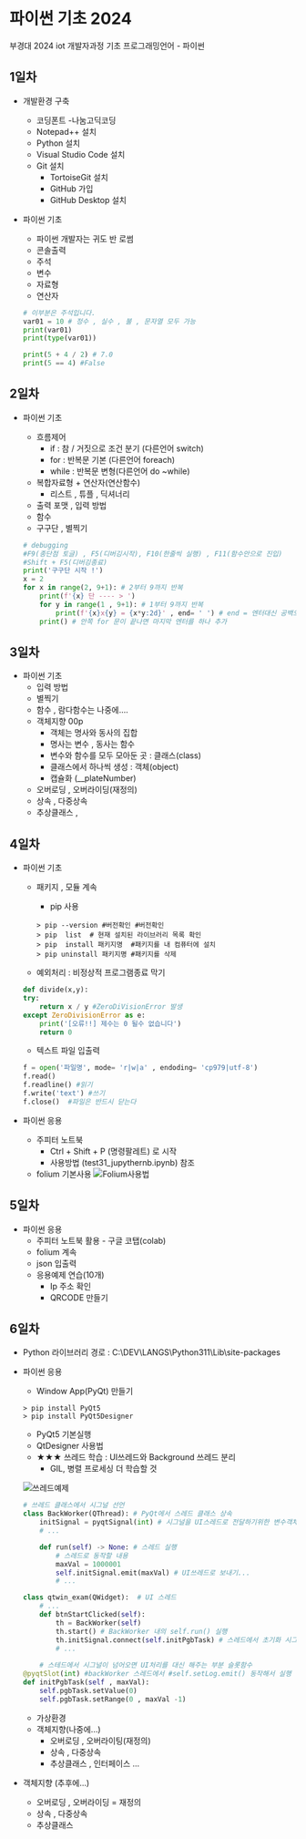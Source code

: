 # 파이썬 기초 2024
부경대 2024 iot 개발자과정 기초 프로그래밍언어 - 파이썬 

## 1일차 
- 개발환경 구축 
    - 코딩폰트 -나눔고딕코딩
    - Notepad++ 설치
    - Python 설치 
    - Visual Studio Code 설치 
    - Git 설치 
        - TortoiseGit 설치 
        - GitHub 가입 
        - GitHub Desktop 설치 

- 파이썬 기초 
    - 파이썬 개발자는 귀도 반 로썸 
    - 콘솔출력
    - 주석 
    - 변수
    - 자료형
    - 연산자 

    ```Python 
    # 이부분은 주석입니다.
    var01 = 10 # 정수 , 실수 , 불 , 문자열 모두 가능
    print(var01)
    print(type(var01))

    print(5 + 4 / 2) # 7.0
    print(5 == 4) #False
    ```

## 2일차 
- 파이썬 기초 
    - 흐름제어
        - if : 참 / 거짓으로 조건 분기 (다른언어 switch)
        - for : 반복문 기본 (다른언어 foreach)
        - while : 반복문 변형(다른언어 do ~while)
    - 복합자료형 + 연산자(연산함수)
        - 리스트 , 튜플 , 딕셔너리
    - 출력 포맷 , 입력 방법 
    - 함수 
    - 구구단 , 별찍기 

    ```python
    # debugging
    #F9(종단점 토글) , F5(디버깅시작), F10(한줄씩 실행) , F11(함수안으로 진입)
    #Shift + F5(디버깅종료)
    print('구구단 시작 !')
    x = 2 
    for x in range(2, 9+1): # 2부터 9까지 반복 
        print(f'{x} 단 ---- > ') 
        for y in range(1 , 9+1): # 1부터 9까지 반복
            print(f'{x}x{y} = {x*y:2d}' , end= ' ') # end = 엔터대신 공백으로 변경
        print() # 안쪽 for 문이 끝나면 마지막 엔터를 하나 추가 
    ```


## 3일차 
- 파이썬 기초
    - 입력 방법
    - 별찍기 
    - 함수 , 람다함수는 나중에....
    - 객체지향 00p
        - 객체는 명사와 동사의 집합
        - 명사는 변수 , 동사는 함수 
        - 변수와 함수를 모두 모아둔 곳 : 클래스(class)
        - 클래스에서 하나씩 생성 : 객체(object)
        - 캡슐화 (__plateNumber)
    - 오버로딩 , 오버라이딩(재정의)
    - 상속 , 다중상속 
    - 추상클래스 , 

## 4일차
- 파이썬 기초 
    - 패키지 , 모듈 계속
        - pip 사용
        ```
        > pip --version #버전확인 #버전확인 
        > pip  list  # 현재 설치된 라이브러리 목록 확인 
        > pip  install 패키지명  #패키지를 내 컴퓨터에 설치
        > pip uninstall 패키지명 #패키지를 삭제 
        ```
 

    - 예외처리 : 비정상적 프로그램종료 막기 
    ```python
    def divide(x,y):
    try:
        return x / y #ZeroDiVisionError 발생 
    except ZeroDivisionError as e:
        print('[오류!!] 제수는 0 될수 없습니다')
        return 0
    ```

    - 텍스트 파일 입출력 

    ```python
    f = open('파일명', mode= 'r|w|a' , endoding= 'cp979|utf-8')
    f.read()
    f.readline() #읽기 
    f.write('text') #쓰기
    f.close()  #파일은 반드시 닫는다      
    ```

- 파이썬 응용
    - 주피터 노트북 
        - Ctrl + Shift + P (명령팔레트) 로 시작
        - 사용방법 (test31_jupythernb.ipynb) 참조
    - folium 기본사용
    ![Folium사용법](https://raw.githubusercontent.com/leekminxx/Basic-Python-2024/main/images/1.png)

     


## 5일차
- 파이썬 응용
    - 주피터 노트북 활용 - 구글 코탭(colab)
    - folium 계속 
    - json 입출력
    - 응용예제 연습(10개)
        - Ip 주소 확인
        - QRCODE 만들기

## 6일차 
- Python 라이브러리 경로 : C:\DEV\LANGS\Python311\Lib\site-packages
- 파이썬 응용 
    - Window App(PyQt) 만들기 

    ```shell
    > pip install PyQt5
    > pip install PyQt5Designer
    ```

    - PyQt5 기본실행
    - QtDesigner 사용법
    - ★★★ 쓰레드 학습 : UI쓰레드와 Background 쓰레드 분리
        - GIL, 병렬 프로세싱 더 학습할 것
    
    ![쓰레드예제](https://raw.githubusercontent.com/leekminxx/Basic-pyton-2024.1/main/images/python_001.gif?token=GHSAT0AAAAAACNPESZB2RDJVDX4TCKK4ZNOZOATQZQ)

    

    ```python
    # 쓰레드 클래스에서 시그널 선언
    class BackWorker(QThread): # PyQt에서 스레드 클래스 상속
        initSignal = pyqtSignal(int) # 시그널을 UI스레드로 전달하기위한 변수객체
        # ...

        def run(self) -> None: # 스레드 실행
            # 스레드로 동작할 내용
            maxVal = 1000001
            self.initSignal.emit(maxVal) # UI쓰레드로 보내기...
            # ...

    class qtwin_exam(QWidget):  # UI 스레드
        # ...
        def btnStartClicked(self):
            th = BackWorker(self)
            th.start() # BackWorker 내의 self.run() 실행
            th.initSignal.connect(self.initPgbTask) # 스레드에서 초기화 시그널이 오면 initPgbTask 슬롯함수가 대신 처리
            # ...    
        
        # 스테드에서 시그널이 넘어오면 UI처리를 대신 해주는 부분 슬롯함수
    @pyqtSlot(int) #backWorker 스레드에서 #self.setLog.emit() 동작해서 실행
    def initPgbTask(self , maxVal):
        self.pgbTask.setValue(0)
        self.pgbTask.setRange(0 , maxVal -1)

    ```

    - 가상환경
    - 객체지향(나중에...)
        - 오버로딩 , 오버라이팅(재정의)
        - 상속 , 다중상속 
        - 추상클래스 , 인터페이스 ...

- 객체지향 (추후에...)
    - 오버로딩 , 오버라이딩 = 재정의 
    - 상속 , 다중상속 
    - 추상클래스 








